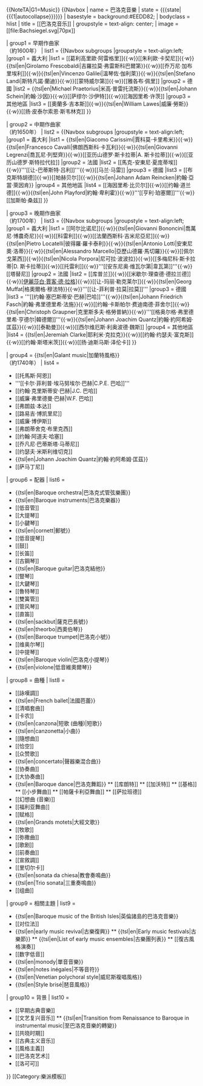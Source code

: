 <noinclude>
{{NoteTA|G1=Music}}
</noinclude>{{Navbox
| name = 巴洛克音樂
| state = {{{state<includeonly>|{{{1|autocollapse}}}</includeonly>}}}
| basestyle = background:#EEDD82;
| bodyclass = hlist
| title = [[巴洛克音乐]]
| groupstyle = text-align: center;
| image = [[file:Bachsiegel.svg|70px]]

| group1 = 早期作曲家<br>（約1600年）
| list1 = {{Navbox subgroups
   |groupstyle = text-align:left;
   |group1 = 義大利
   |list1 = [[葛利高里歐·阿雷格里]]{{·w}}[[朱利歐·卡契尼]]{{·w}}{{tsl|en|Girolamo Frescobaldi|吉羅拉莫·弗雷斯科巴爾第}}{{·w}}[[乔万尼·加布里埃利]]{{·w}}{{tsl|en|Vincenzo Galilei|溫琴佐·伽利萊}}{{·w}}{{tsl|en|Stefano Landi|斯特凡諾·蘭迪}}{{·w}}[[蒙特威尔第]]{{·w}}[[雅各布·佩里]]
   |group2 = 德國
   |list2 = {{tsl|en|Michael Praetorius|米高·普雷托流斯}}{{·w}}{{tsl|en|Johann Schein|約翰·沙因}}{{·w}}[[萨缪尔·沙伊特]]{{·w}}[[海因里希·许茨]]
   |group3 = 其他地區
   |list3 = [[奧蘭多·吉本斯]]{{·w}}{{tsl|en|William Lawes|威廉·勞斯}}{{·w}}[[扬·皮泰尔索恩·斯韦林克]]
    }}

| group2 = 中期作曲家<br>（約1650年）
| list2 = {{Navbox subgroups
   |groupstyle = text-align:left;
   |group1 = 義大利
   |list1 = {{tsl|en|Giacomo Carissimi|賈科莫·卡里希米}}{{·w}}{{tsl|en|Francesco Cavalli|佛朗西斯科·卡瓦利}}{{·w}}{{tsl|en|Giovanni Legrenzi|喬瓦尼·列堅齊}}{{·w}}[[亚历山德罗·斯卡拉蒂|A. 斯卡拉蒂]]{{·w}}[[亚历山德罗·斯特拉代拉]]
   |group2 = 法國
   |list2 = [[馬克-安東尼·夏庞蒂埃]]{{·w}}'''[[让-巴蒂斯特·吕利]]'''{{·w}}[[马兰·马雷]]
   |group3 = 德國
   |list3 = [[布克斯特胡德]]{{·w}}[[帕赫贝尔]]{{·w}}{{tsl|en|Johann Adam Reincken|約翰·亞當·萊因肯}}
   |group4 = 其他地區
   |list4 = [[海因里希·比贝尔]]{{·w}}[[约翰·道兰德]]{{·w}}{{tsl|en|John Playford|約翰·卑利霍}}{{·w}}'''[[亨利·珀塞爾]]'''{{·w}}[[加斯帕·桑兹]]
    }}
 
| group3 = 晚期作曲家<br>（約1700年）
| list3 = {{Navbox subgroups
   |groupstyle = text-align:left;
   |group1 = 義大利
   |list1 = [[阿尔比诺尼]]{{·w}}{{tsl|en|Giovanni Bononcini|喬萬尼·博農奇尼}}{{·w}}[[科雷利]]{{·w}}[[法蘭西斯科·吉米尼亞尼]]{{·w}}{{tsl|en|Pietro Locatelli|彼得羅·羅卡泰利}}{{·w}}{{tsl|en|Antonio Lotti|安東尼奧·洛蒂}}{{·w}}{{tsl|en|Alessandro Marcello|亞歷山德羅·馬切羅}}{{·w}}[[佩尔戈莱西]]{{·w}}{{tsl|en|Nicola Porpora|尼可拉·波波拉}}{{·w}}[[多梅尼科·斯卡拉蒂|D. 斯卡拉蒂]]{{·w}}[[托雷利]]{{·w}}'''[[安东尼奥·维瓦尔第|韋瓦第]]'''{{·w}}[[塔替尼]]
   |group2 = 法國
   |list2 = [[库普兰]]{{·w}}[[米歇尔·理查德·德拉兰德]]{{·w}}[[伊麗莎白·賈客·德·拉格]](女){{·w}}[[让-玛丽·勒克莱尔]]{{·w}}{{tsl|en|Georg Muffat|格奧爾格·穆法特}}{{·w}}'''[[让-菲利普·拉莫|拉莫]]'''
   |group3 = 德國
   |list3 = '''[[约翰·塞巴斯蒂安·巴赫|巴哈]]'''{{·w}}{{tsl|en|Johann Friedrich Fasch|約翰·弗里德里希·法施}}{{·w}}[[约翰·卡斯帕尔·费迪南德·菲舍尔]]{{·w}}{{tsl|en|Christoph Graupner|克里斯多夫·格勞普納}}{{·w}}'''[[格奥尔格·弗里德里希·亨德尔|韓德爾]]'''{{·w}}{{tsl|en|Johann Joachim Quantz|約翰·約阿希姆·匡茲}}{{·w}}[[泰勒曼]]{{·w}}[[西尔维厄斯·利奥波德·魏斯]]
   |group4 = 其他地區
   |list4 = {{tsl|en|Jeremiah Clarke|耶利米·克拉克‬}}{{·w}}[[约翰·约瑟夫·富克斯]]{{·w}}[[约翰·斯塔米茨]]{{·w}}[[扬·迪斯马斯·泽伦卡]]
    }}

| group4 = {{tsl|en|Galant music|加蘭特風格}}<br>（約1740年）
| list4 =
* [[托馬斯·阿恩]] 
* '''[[卡尔·菲利普·埃马努埃尔·巴赫|C.P.E. 巴哈]]'''
* [[约翰·克里斯蒂安·巴赫|J.C. 巴哈]] 
* [[威廉·弗里德曼·巴赫|W.F. 巴哈]]
* [[弗朗兹·本达]]
* [[路易吉·博凯里尼]] 
* [[威廉·博伊斯]] 
* [[弗朗蒂舍克·布里克西]]
* [[约翰·阿道夫·哈塞]] 
* [[乔凡尼·巴蒂斯塔·马蒂尼]] 
* [[约瑟夫·米斯利维切克]]
* {{tsl|en|Johann Joachim Quantz|約翰·約阿希姆·匡茲}} 
* [[萨马丁尼]] 

| group6 = 配器
| list6 =
* {{tsl|en|Baroque orchestra|巴洛克式管弦樂團}}
* {{tsl|en|Baroque instruments|巴洛克樂器}}
* [[低音管]]
* [[大提琴]] 
* [[小鍵琴]] 
* {{tsl|en|cornett|郵號}}
* [[低音提琴]]
* [[鼓]]
* [[长笛]]
* [[古鋼琴]] 
* {{tsl|en|Baroque guitar|巴洛克結他}}
* [[豎琴]]
* [[大鍵琴]]
* [[魯特琴]]
* [[雙簧管]]
* [[管风琴]]
* [[直笛]]
* {{tsl|en|sackbut|薩克巴長號}}
* {{tsl|en|theorbo|西奧伯琴}} 
* {{tsl|en|Baroque trumpet|巴洛克小號}}
* [[维奥尔琴]] 
* [[中提琴]]
* {{tsl|en|Baroque violin|巴洛克小提琴}} 
* {{tsl|en|violone|低音維奧爾琴}} 

| group8 = 曲種
| list8 =
* [[詠嘆調]]
* {{tsl|en|French ballet|法國芭蕾}}
* [[清唱套曲]]
* [[卡农]]
* {{tsl|en|canzona|短歌 (曲種)|短歌}}
* {{tsl|en|canzonetta|小曲}}
* [[隨想曲]]
* [[恰空]]
* [[众赞歌]]
* {{tsl|en|concertato|聲器樂混合曲}} 
* [[协奏曲]] 
* [[大协奏曲]]
* {{tsl|en|Baroque dance|巴洛克舞蹈}}
** [[库朗特]]
** [[加沃特]]
** [[基格]]
** [[小步舞曲]]
** [[帕薩卡利亞舞曲]]
** [[萨拉班德]]
* [[幻想曲 (音樂)]]
* [[福利亚舞曲]]
* [[赋格]]
* {{tsl|en|Grands motets|大經文歌}}
* [[牧歌]]
* [[弥撒曲]]
* [[歌剧]]
* [[前奏曲]]
* [[宣敘調]]
* [[里切尔卡]]
* {{tsl|en|sonata da chiesa|教會奏鳴曲}}
* {{tsl|en|Trio sonata|三重奏鳴曲}}
* [[组曲]]

| group9 = 相關主題
| list9 =
* {{tsl|en|Baroque music of the British Isles|英倫諸島的巴洛克音樂}}
* [[对位法]]
* {{tsl|en|early music revival|古樂復興}}
** {{tsl|en|Early music festivals|古樂節}}
** {{tsl|en|List of early music ensembles|古樂團列表}}
** [[復古風格演奏]]
* [[数字低音]]
* {{tsl|en|monody|單音音樂}} 
* {{tsl|en|notes inégales|不等音符}}
* {{tsl|en|Venetian polychoral style|威尼斯複唱風格}}
* {{tsl|en|Style brisé|琶音風格}}

| group10 = 背景
| list10 =
* [[早期古典音樂]]
* [[文艺复兴音乐]]
** {{tsl|en|Transition from Renaissance to Baroque in instrumental music|至巴洛克音樂的轉變}}
* [[共晓时期]]
* [[古典主义音乐]]
* [[風格主義]]
* [[巴洛克艺术]]
* [[洛可可]]

}}<noinclude>
[[Category:樂派模板]]
</noinclude>